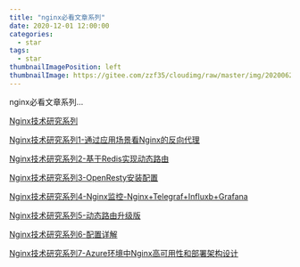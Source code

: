 ```yaml
---
title: "nginx必看文章系列"
date: 2020-12-01 12:00:00
categories:
  - star
tags:
  - star
thumbnailImagePosition: left
thumbnailImage: https://gitee.com/zzf35/cloudimg/raw/master/img/20200622193715.jpg
---
```


nginx必看文章系列...

<!--more-->

[Nginx技术研究系列](https://www.cnblogs.com/tianqing/p/7732640.html)

[Nginx技术研究系列1-通过应用场景看Nginx的反向代理](https://www.cnblogs.com/tianqing/p/7616735.html)

[Nginx技术研究系列2-基于Redis实现动态路由](https://www.cnblogs.com/tianqing/p/7617358.html)

[Nginx技术研究系列3-OpenResty安装配置](https://www.cnblogs.com/tianqing/p/7735913.html)

[Nginx技术研究系列4-Nginx监控-Nginx+Telegraf+Influxb+Grafana](https://www.cnblogs.com/tianqing/p/7745436.html)

[Nginx技术研究系列5-动态路由升级版](https://www.cnblogs.com/tianqing/p/7821285.html)

[Nginx技术研究系列6-配置详解](https://www.cnblogs.com/tianqing/p/7732640.html)

[Nginx技术研究系列7-Azure环境中Nginx高可用性和部署架构设计](https://www.cnblogs.com/tianqing/p/7745342.html)





